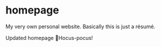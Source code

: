# homepage
My very own personal website. Basically this is just a résumé.

Updated homepage
🧙Hocus-pocus!
